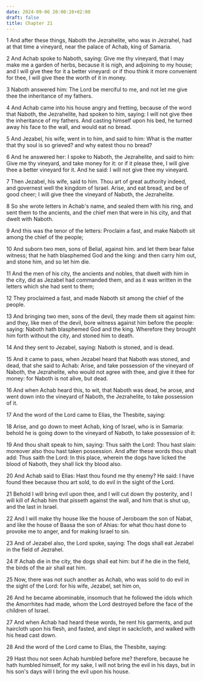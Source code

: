 ```yaml
---
date: 2024-09-06 20:00:28+02:00
draft: false
title: Chapter 21
---
```




1 And after these things, Naboth the Jezrahelite, who was in Jezrahel, had at that time a vineyard, near the palace of Achab, king of Samaria.

2 And Achab spoke to Naboth, saying: Give me thy vineyard, that I may make me a garden of herbs, because it is nigh, and adjoining to my house; and I will give thee for it a better vineyard: or if thou think it more convenient for thee, I will give thee the worth of it in money.

3 Naboth answered him: The Lord be merciful to me, and not let me give thee the inheritance of my fathers.

4 And Achab came into his house angry and fretting, because of the word that Naboth, the Jezrahelite, had spoken to him, saying: I will not give thee the inheritance of my fathers. And casting himself upon his bed, he turned away his face to the wall, and would eat no bread.

5 And Jezabel, his wife, went in to him, and said to him: What is the matter that thy soul is so grieved? and why eatest thou no bread?

6 And he answered her: I spoke to Naboth, the Jezrahelite, and said to him: Give me thy vineyard, and take money for it: or if it please thee, I will give thee a better vineyard for it. And he said: I will not give thee my vineyard.

7 Then Jezabel, his wife, said to him. Thou art of great authority indeed, and governest well the kingdom of Israel. Arise, and eat bread, and be of good cheer; I will give thee the vineyard of Naboth, the Jezrahelite.

8 So she wrote letters in Achab's name, and sealed them with his ring, and sent them to the ancients, and the chief men that were in his city, and that dwelt with Naboth.

9 And this was the tenor of the letters: Proclaim a fast, and make Naboth sit among the chief of the people;

10 And suborn two men, sons of Belial, against him. and let them bear false witness; that he hath blasphemed God and the king: and then carry him out, and stone him, and so let him die.

11 And the men of his city, the ancients and nobles, that dwelt with him in the city, did as Jezabel had commanded them, and as it was written in the letters which she had sent to them;

12 They proclaimed a fast, and made Naboth sit among the chief of the people.

13 And bringing two men, sons of the devil, they made them sit against him: and they, like men of the devil, bore witness against him before the people: saying: Naboth hath blasphemed God and the king. Wherefore they brought him forth without the city, and stoned him to death.

14 And they sent to Jezabel, saying: Naboth is stoned, and is dead.

15 And it came to pass, when Jezabel heard that Naboth was stoned, and dead, that she said to Achab: Arise, and take possession of the vineyard of Naboth, the Jezrahelite, who would not agree with thee, and give it thee for money: for Naboth is not alive, but dead.

16 And when Achab heard this, to wit, that Naboth was dead, he arose, and went down into the vineyard of Naboth, the Jezrahelite, to take possession of it.

17 And the word of the Lord came to Elias, the Thesbite, saying:

18 Arise, and go down to meet Achab, king of Israel, who is in Samaria: behold he is going down to the vineyard of Naboth, to take possession of it:

19 And thou shalt speak to him, saying: Thus saith the Lord: Thou hast slain: moreover also thou hast taken possession. And after these words thou shalt add: Thus saith the Lord: In this place, wherein the dogs have licked the blood of Naboth, they shall lick thy blood also.

20 And Achab said to Elias: Hast thou found me thy enemy? He said: I have found thee because thou art sold, to do evil in the sight of the Lord.

21 Behold I will bring evil upon thee, and I will cut down thy posterity, and I will kill of Achab him that pisseth against the wall, and him that is shut up, and the last in Israel.

22 And I will make thy house like the house of Jeroboam the son of Nabat, and like the house of Baasa the son of Ahias: for what thou hast done to provoke me to anger, and for making Israel to sin.

23 And of Jezabel also, the Lord spoke, saying: The dogs shall eat Jezabel in the field of Jezrahel.

24 If Achab die in the city, the dogs shall eat him: but if he die in the field, the birds of the air shall eat him.

25 Now, there was not such another as Achab, who was sold to do evil in the sight of the Lord: for his wife, Jezabel, set him on,

26 And he became abominable, insomuch that he followed the idols which the Amorrhites had made, whom the Lord destroyed before the face of the children of Israel.

27 And when Achab had heard these words, he rent his garments, and put haircloth upon his flesh, and fasted, and slept in sackcloth, and walked with his head cast down.

28 And the word of the Lord came to Elias, the Thesbite, saying:

29 Hast thou not seen Achab humbled before me? therefore, because he hath humbled himself, for my sake, I will not bring the evil in his days, but in his son's days will I bring the evil upon his house.

